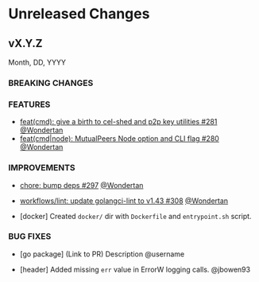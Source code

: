 # Unreleased Changes

## vX.Y.Z

Month, DD, YYYY

### BREAKING CHANGES

### FEATURES

- [feat(cmd): give a birth to cel-shed and p2p key utilities #281](https://github.com/celestiaorg/celestia-node/pull/281) [@Wondertan](https://github.com/Wondertan)
- [feat(cmd|node): MutualPeers Node option and CLI flag #280](https://github.com/celestiaorg/celestia-node/pull/280) [@Wondertan](https://github.com/Wondertan)

### IMPROVEMENTS

- [chore: bump deps #297](https://github.com/celestiaorg/celestia-node/pull/297) [@Wondertan](https://github.com/Wondertan)
- [workflows/lint: update golangci-lint to v1.43 #308](https://github.com/celestiaorg/celestia-node/pull/308) [@Wondertan](https://github.com/Wondertan)

- [docker] Created `docker/` dir with `Dockerfile` and `entrypoint.sh` script. 

### BUG FIXES

- [go package] (Link to PR) Description @username

- [header] Added missing `err` value in ErrorW logging calls. @jbowen93
